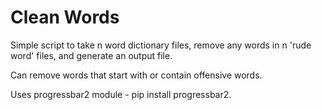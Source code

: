 # Clean Words
Simple script to take n word dictionary files, remove any words in n 'rude word' files, and generate an output file.  

Can remove words that start with or contain offensive words.

Uses progressbar2 module - pip install progressbar2.